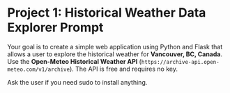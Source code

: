 # Project 1: Historical Weather Data Explorer Prompt

Your goal is to create a simple web application using Python and Flask that allows a user to explore the historical weather for **Vancouver, BC, Canada**.
Use the **Open-Meteo Historical Weather API** (`https://archive-api.open-meteo.com/v1/archive`). The API is free and requires no key.

Ask the user if you need sudo to install anything.